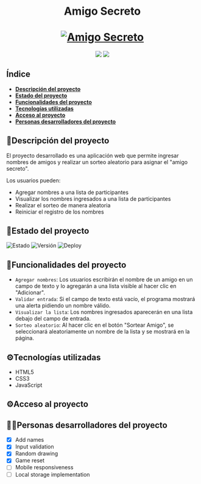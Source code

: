 <div align="center">
  <h1 align="center">
    Amigo Secreto
    <br />
    <br />
    <a href="http://127.0.0.1:5500/index.html">
      <img src="http://127.0.0.1:5500/index.html/assets/amigo-secreto.png" alt="Amigo Secreto">
    </a>
  </h1>
</div>
<p align="center">
  <img src="https://img.shields.io/badge/ESTADO-DESPLIEGUE-green">
  <img src="https://img.shields.io/github/stars/JOELJARA?style=social">
</p>

## Índice

- **[Descripción del proyecto](#descripción-del-proyecto)**
- **[Estado del proyecto](#Estado-del-proyecto)**
- **[Funcionalidades del proyecto](#Funcionalidades-del-proyecto)**
- **[Tecnologías utilizadas](#Tecnologías-utilizadas)**
- **[Acceso al proyecto](#acceso-proyecto)**
- **[Personas desarrolladores del proyecto](#personas-desarrolladores)**

## :memo:Descripción del proyecto

El proyecto desarrollado es una aplicación web que permite ingresar nombres de amigos y realizar un sorteo aleatorio para asignar el "amigo secreto".

Los usuarios pueden:
- Agregar nombres a una lista de participantes
- Visualizar los nombres ingresados a una lista de participantes
- Realizar el sorteo de manera aleatoria
- Reiniciar el registro de los nombres

## :rocket:Estado del proyecto
![Estado](https://img.shields.io/badge/estado-Despliegue-green)
![Versión](https://img.shields.io/badge/versión-1.0.0-blue)
![Deploy](https://img.shields.io/badge/deploy-en%100progreso-orange)

## :hammer:Funcionalidades del proyecto
- `Agregar nombres`: Los usuarios escribirán el nombre de un amigo en un campo de texto y lo agregarán a una lista visible al hacer clic en "Adicionar".
- `Validar entrada`: Si el campo de texto está vacío, el programa mostrará una alerta pidiendo un nombre válido.
- `Visualizar la lista`: Los nombres ingresados aparecerán en una lista debajo del campo de entrada.
- `Sorteo aleatorio`: Al hacer clic en el botón "Sortear Amigo", se seleccionará aleatoriamente un nombre de la lista y se mostrará en la página.

## :gear:Tecnologías utilizadas
- HTML5
- CSS3
- JavaScript

## :gear:Acceso al proyecto

## :technologist:Personas desarrolladores del proyecto
- [x] Add names  
- [x] Input validation  
- [x] Random drawing  
- [x] Game reset  
- [ ] Mobile responsiveness  
- [ ] Local storage implementation
